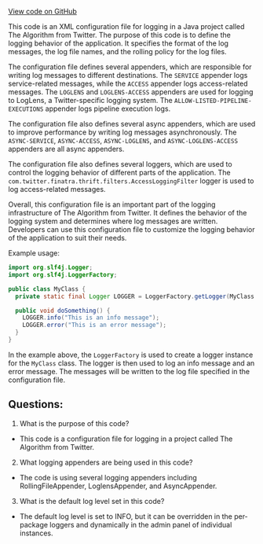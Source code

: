[View code on GitHub](https://github.com/misbahsy/the-algorithm/simclusters-ann/server/src/main/resources/logback.xml)

This code is an XML configuration file for logging in a Java project called The Algorithm from Twitter. The purpose of this code is to define the logging behavior of the application. It specifies the format of the log messages, the log file names, and the rolling policy for the log files. 

The configuration file defines several appenders, which are responsible for writing log messages to different destinations. The `SERVICE` appender logs service-related messages, while the `ACCESS` appender logs access-related messages. The `LOGLENS` and `LOGLENS-ACCESS` appenders are used for logging to LogLens, a Twitter-specific logging system. The `ALLOW-LISTED-PIPELINE-EXECUTIONS` appender logs pipeline execution logs. 

The configuration file also defines several async appenders, which are used to improve performance by writing log messages asynchronously. The `ASYNC-SERVICE`, `ASYNC-ACCESS`, `ASYNC-LOGLENS`, and `ASYNC-LOGLENS-ACCESS` appenders are all async appenders. 

The configuration file also defines several loggers, which are used to control the logging behavior of different parts of the application. The `com.twitter.finatra.thrift.filters.AccessLoggingFilter` logger is used to log access-related messages. 

Overall, this configuration file is an important part of the logging infrastructure of The Algorithm from Twitter. It defines the behavior of the logging system and determines where log messages are written. Developers can use this configuration file to customize the logging behavior of the application to suit their needs. 

Example usage:

```java
import org.slf4j.Logger;
import org.slf4j.LoggerFactory;

public class MyClass {
  private static final Logger LOGGER = LoggerFactory.getLogger(MyClass.class);

  public void doSomething() {
    LOGGER.info("This is an info message");
    LOGGER.error("This is an error message");
  }
}
```

In the example above, the `LoggerFactory` is used to create a logger instance for the `MyClass` class. The logger is then used to log an info message and an error message. The messages will be written to the log file specified in the configuration file.
## Questions: 
 1. What is the purpose of this code?
- This code is a configuration file for logging in a project called The Algorithm from Twitter.

2. What logging appenders are being used in this code?
- The code is using several logging appenders including RollingFileAppender, LoglensAppender, and AsyncAppender.

3. What is the default log level set in this code?
- The default log level is set to INFO, but it can be overridden in the per-package loggers and dynamically in the admin panel of individual instances.